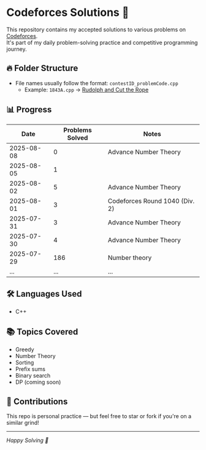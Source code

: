 # Codeforces Solutions 🚀

This repository contains my accepted solutions to various problems on [Codeforces](https://codeforces.com/profile/ayush_yad).  
It's part of my daily problem-solving practice and competitive programming journey.

## 🔥 Folder Structure

- File names usually follow the format: `contestID_problemCode.cpp`
  - Example: `1843A.cpp` → [Rudolph and Cut the Rope](https://codeforces.com/problemset/problem/1843/A)

## 📊 Progress

| Date       | Problems Solved | Notes              |
|------------|------------------|--------------------|
| 2025-08-08 | 0 | Advance Number Theory |
| 2025-08-05 | 1 |  |
| 2025-08-02 | 5 | Advance Number Theory |
| 2025-08-01 | 3 | Codeforces Round 1040 (Div. 2) |
| 2025-07-31 | 3 | Advance Number Theory |
| 2025-07-30 | 4 | Advance Number Theory |
| 2025-07-29 | 186 | Number theory |
| ...        | ...              | ...                |

## 🛠 Languages Used

- C++

## 📚 Topics Covered

- Greedy
- Number Theory
- Sorting
- Prefix sums
- Binary search
- DP (coming soon)

## 🤝 Contributions

This repo is personal practice — but feel free to star or fork if you're on a similar grind!

---

*Happy Solving 💪*
